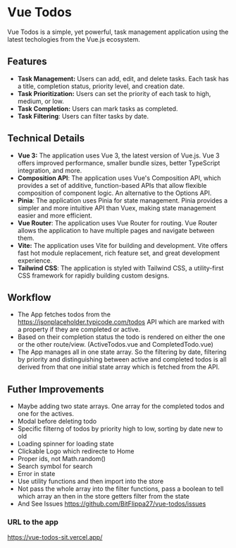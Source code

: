 # Vue Todos

Vue Todos is a simple, yet powerful, task management application using the latest techologies from the Vue.js ecosystem.

## Features

- **Task Management:** Users can add, edit, and delete tasks. Each task has a title, completion status, priority level, and creation date.
- **Task Prioritization:** Users can set the priority of each task to high, medium, or low. 
- **Task Completion:** Users can mark tasks as completed.
- **Task Filtering**: Users can filter tasks by date.


## Technical Details

- **Vue 3:** The application uses Vue 3, the latest version of Vue.js. Vue 3 offers improved performance, smaller bundle sizes, better TypeScript integration, and more.
- **Composition API**: The application uses Vue's Composition API, which provides a set of additive, function-based APIs that allow flexible composition of component logic. An alternative to the Options API.
- **Pinia**: The application uses Pinia for state management. Pinia provides a simpler and more intuitive API than Vuex, making state management easier and more efficient. 
- **Vue Router**: The application uses Vue Router for routing. Vue Router allows the application to have multiple pages and navigate between them.
- **Vite:** The application uses Vite for building and development. Vite offers fast hot module replacement, rich feature set, and great development experience. 
- **Tailwind CSS**: The application is styled with Tailwind CSS, a utility-first CSS framework for rapidly building custom designs.

## Workflow
- The App fetches todos from the https://jsonplaceholder.typicode.com/todos API which are marked with a property if they are completed or active.
-  Based on their completion status the todo is rendered on either the one or the other route/view. (ActiveTodos.vue and CompletedTodo.vue)
-  The App manages all in one state array. So the filtering by date, filtering by priority and distinguishing between active and completed todos is all derived from that one initial state array which is fetched from the API.

## Futher Improvements
- Maybe adding two state arrays. One array for the completed todos and one for the actives.
- Modal before deleting todo
- Specific filterng of todos by priority high to low, sorting by date new to old
- Loading spinner for loading state 
- Clickable Logo which redirecte to Home
- Proper ids, not Math.random()
- Search symbol for search
- Error in state
- Use utility functions and then import into the store
- Not pass the whole array into the filter functions, pass a boolean to tell which array an then in the store getters filter from the state
- And See Issues https://github.com/BitFlippa27/vue-todos/issues

  
### URL to the app
https://vue-todos-sit.vercel.app/
